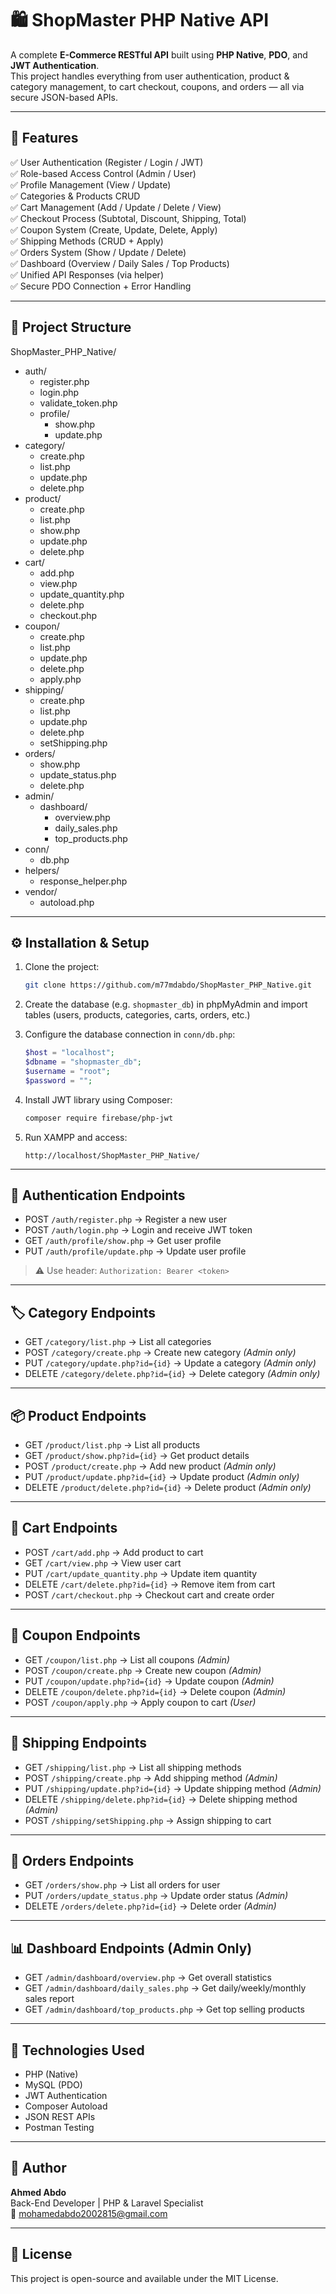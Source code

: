 # 🛍️ ShopMaster PHP Native API

A complete **E-Commerce RESTful API** built using **PHP Native**, **PDO**, and **JWT Authentication**.  
This project handles everything from user authentication, product & category management, to cart checkout, coupons, and orders — all via secure JSON-based APIs.

---

## 🚀 Features

✅ User Authentication (Register / Login / JWT)  
✅ Role-based Access Control (Admin / User)  
✅ Profile Management (View / Update)  
✅ Categories & Products CRUD  
✅ Cart Management (Add / Update / Delete / View)  
✅ Checkout Process (Subtotal, Discount, Shipping, Total)  
✅ Coupon System (Create, Update, Delete, Apply)  
✅ Shipping Methods (CRUD + Apply)  
✅ Orders System (Show / Update / Delete)  
✅ Dashboard (Overview / Daily Sales / Top Products)  
✅ Unified API Responses (via helper)  
✅ Secure PDO Connection + Error Handling

---

## 🧩 Project Structure

ShopMaster_PHP_Native/
- auth/
  - register.php
  - login.php
  - validate_token.php
  - profile/
    - show.php
    - update.php
- category/
  - create.php
  - list.php
  - update.php
  - delete.php
- product/
  - create.php
  - list.php
  - show.php
  - update.php
  - delete.php
- cart/
  - add.php
  - view.php
  - update_quantity.php
  - delete.php
  - checkout.php
- coupon/
  - create.php
  - list.php
  - update.php
  - delete.php
  - apply.php
- shipping/
  - create.php
  - list.php
  - update.php
  - delete.php
  - setShipping.php
- orders/
  - show.php
  - update_status.php
  - delete.php
- admin/
  - dashboard/
    - overview.php
    - daily_sales.php
    - top_products.php
- conn/
  - db.php
- helpers/
  - response_helper.php
- vendor/
  - autoload.php

---

## ⚙️ Installation & Setup

1. Clone the project:
   ```bash
   git clone https://github.com/m77mdabdo/ShopMaster_PHP_Native.git
   ```

2. Create the database (e.g. `shopmaster_db`) in phpMyAdmin and import tables (users, products, categories, carts, orders, etc.)

3. Configure the database connection in `conn/db.php`:
   ```php
   $host = "localhost";
   $dbname = "shopmaster_db";
   $username = "root";
   $password = "";
   ```

4. Install JWT library using Composer:
   ```bash
   composer require firebase/php-jwt
   ```

5. Run XAMPP and access:
   ```
   http://localhost/ShopMaster_PHP_Native/
   ```

---

## 🔑 Authentication Endpoints

- POST `/auth/register.php` → Register a new user  
- POST `/auth/login.php` → Login and receive JWT token  
- GET `/auth/profile/show.php` → Get user profile  
- PUT `/auth/profile/update.php` → Update user profile  

> ⚠️ Use header: `Authorization: Bearer <token>`

---

## 🏷️ Category Endpoints

- GET `/category/list.php` → List all categories  
- POST `/category/create.php` → Create new category *(Admin only)*  
- PUT `/category/update.php?id={id}` → Update a category *(Admin only)*  
- DELETE `/category/delete.php?id={id}` → Delete category *(Admin only)*  

---

## 📦 Product Endpoints

- GET `/product/list.php` → List all products  
- GET `/product/show.php?id={id}` → Get product details  
- POST `/product/create.php` → Add new product *(Admin only)*  
- PUT `/product/update.php?id={id}` → Update product *(Admin only)*  
- DELETE `/product/delete.php?id={id}` → Delete product *(Admin only)*  

---

## 🛒 Cart Endpoints

- POST `/cart/add.php` → Add product to cart  
- GET `/cart/view.php` → View user cart  
- PUT `/cart/update_quantity.php` → Update item quantity  
- DELETE `/cart/delete.php?id={id}` → Remove item from cart  
- POST `/cart/checkout.php` → Checkout cart and create order  

---

## 🧧 Coupon Endpoints

- GET `/coupon/list.php` → List all coupons *(Admin)*  
- POST `/coupon/create.php` → Create new coupon *(Admin)*  
- PUT `/coupon/update.php?id={id}` → Update coupon *(Admin)*  
- DELETE `/coupon/delete.php?id={id}` → Delete coupon *(Admin)*  
- POST `/coupon/apply.php` → Apply coupon to cart *(User)*  

---

## 🚚 Shipping Endpoints

- GET `/shipping/list.php` → List all shipping methods  
- POST `/shipping/create.php` → Add shipping method *(Admin)*  
- PUT `/shipping/update.php?id={id}` → Update shipping method *(Admin)*  
- DELETE `/shipping/delete.php?id={id}` → Delete shipping method *(Admin)*  
- POST `/shipping/setShipping.php` → Assign shipping to cart  

---

## 🧾 Orders Endpoints

- GET `/orders/show.php` → List all orders for user  
- PUT `/orders/update_status.php` → Update order status *(Admin)*  
- DELETE `/orders/delete.php?id={id}` → Delete order *(Admin)*  

---

## 📊 Dashboard Endpoints (Admin Only)

- GET `/admin/dashboard/overview.php` → Get overall statistics  
- GET `/admin/dashboard/daily_sales.php` → Get daily/weekly/monthly sales report  
- GET `/admin/dashboard/top_products.php` → Get top selling products  

---

## 🧠 Technologies Used

- PHP (Native)
- MySQL (PDO)
- JWT Authentication
- Composer Autoload
- JSON REST APIs
- Postman Testing

---

## 👤 Author

**Ahmed Abdo**  
Back-End Developer | PHP & Laravel Specialist  
📧 [mohamedabdo2002815@gmail.com](mohamedabdo2002815@gmail.com)

---

## 🪪 License

This project is open-source and available under the MIT License.
